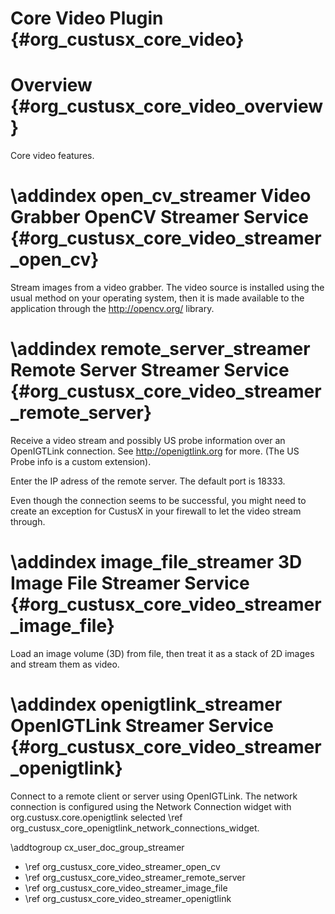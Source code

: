 Core Video Plugin {#org_custusx_core_video}
===================

Overview {#org_custusx_core_video_overview}
========================

Core video features.



\addindex open_cv_streamer
Video Grabber OpenCV Streamer Service {#org_custusx_core_video_streamer_open_cv}
===========================================================
Stream images from a video grabber.
The video source is installed using the usual method on your operating system, 
then it is made available to the application through the <http://opencv.org/> 
library.



\addindex remote_server_streamer
Remote Server Streamer Service {#org_custusx_core_video_streamer_remote_server}
===========================================================
Receive a video stream and possibly US probe information over an OpenIGTLink connection. 
See <http://openigtlink.org> for more. (The US Probe info is a custom extension).

Enter the IP adress of the remote server. The default port is 18333.

Even though the connection seems to be successful, you might need to
create an exception for CustusX in your firewall to let the video stream through.



\addindex image_file_streamer
3D Image File Streamer Service {#org_custusx_core_video_streamer_image_file}
===========================================================
Load an image volume (3D) from file, then treat it as a stack of 2D images and 
stream them as video.



\addindex openigtlink_streamer
OpenIGTLink Streamer Service {#org_custusx_core_video_streamer_openigtlink}
===========================================================
Connect to a remote client or server using OpenIGTLink.
The network connection is configured using the Network Connection widget
with org.custusx.core.openigtlink selected \ref org_custusx_core_openigtlink_network_connections_widget.



\addtogroup cx_user_doc_group_streamer

* \ref org_custusx_core_video_streamer_open_cv
* \ref org_custusx_core_video_streamer_remote_server
* \ref org_custusx_core_video_streamer_image_file
* \ref org_custusx_core_video_streamer_openigtlink
